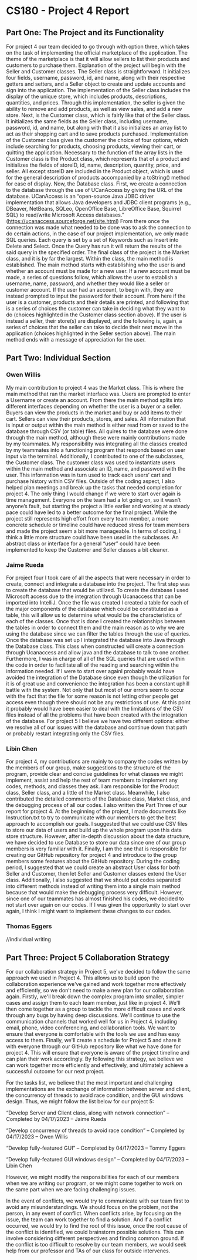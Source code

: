 # CS180 - Project 4 Report

## Part One: The Project and its Functionality
For project 4 our team decided to go through with option three, which takes on the task of implementing the official marketplace of the application. The theme of the marketplace is that it will allow sellers to list their products and customers to purchase them. Explanation of the project will begin with the Seller and Customer classes. 
The Seller class is straightforward. It initializes four fields, username, password, id, and name, along with their respective getters and setters, and a Seller object to create and update accounts and sign into the application. The implementation of the Seller class includes the display of the unique store, which includes products, descriptions, quantities, and prices. Through this implementation, the seller is given the ability to remove and add products, as well as view sales, and add a new store. 
Next, is the Customer class, which is fairly like that of the Seller class. It initializes the same fields as the Seller class, including username, password, id, and name, but along with that it also initializes an array list to act as their shopping cart and to save products purchased. Implementation of the Customer class gives the customer the choice of four options, which include searching for products, choosing products, viewing their cart, or quitting the application. Necessary to the function of the array lists in the Customer class is the Product class, which represents that of a product and initializes the fields of storeID, id, name, description, quantity, price, and seller. All except storeID are included in the Product object, which is used for the general description of products accompanied by a toString() method for ease of display.
Now, the Database class. First, we create a connection to the database through the use of UCanAccess by giving the URL of the database. UCanAccess is an “open-source Java JDBC driver implementation that allows Java developers and JDBC client programs (e.g., DBeaver, NetBeans, SQLeo, OpenOffice Base, LibreOffice Base, Squirrel SQL) to read/write Microsoft Access databases.” (https://ucanaccess.sourceforge.net/site.html) From there once the connection was made what needed to be done was to ask the connection to do certain actions, in the case of our project implementation, we only made SQL queries. Each query is set by a set of Keywords such as Insert into Delete and Select. Once the Query has run it will return the results of the said query in the specified order.
	The final class of the project is the Market class, and it is by far the largest. Within the class, the main method is established. The main method starts with establishing who the user is and whether an account must be made for a new user. If a new account must be made, a series of questions follow, which allows the user to establish a username, name, password, and whether they would like a seller or customer account. If the user had an account, to begin with, they are instead prompted to input the password for their account. From here if the user is a customer, products and their details are printed, and following that is a series of choices the customer can take in deciding what they want to do (choices highlighted in the Customer class section above). If the user is instead a seller, their store(s) are displayed, and the following is, again, a series of choices that the seller can take to decide their next move in the application (choices highlighted in the Seller section above). The main method ends with a message of appreciation for the user.


## Part Two: Individual Section

### Owen Willis
My main contribution to project 4 was the Market class.  This is where the main method that ran the market interface was.  Users are prompted to enter a Username or create an account.  From there the main method splits into different interfaces depending on whether the user is a buyer or a seller.  Buyers can view the products in the market and buy or add items to their cart.  Sellers can view their products, stores, and sales.   All information that is input or output within the main method is either read from or saved to the database through CSV (or table) files.  All quires to the database were done through the main method, although these were mainly contributions made by my teammates.  My responsibility was integrating all the classes created by my teammates into a functioning program that responds based on user input via the terminal.  Additionally, I contributed to one of the subclasses, the Customer class.  The customer class was used to instantiate users within the main method and associate an ID, name, and password with the user.  This information was in turn used to track each users’ cart and purchase history within CSV files.    Outside of the coding aspect, I also helped plan meetings and break up the tasks that needed completion for project 4.
The only thing I would change if we were to start over again is time management.  Everyone on the team had a lot going on, so it wasn’t anyone’s fault, but starting the project a little earlier and working at a steady pace could have led to a better outcome for the final project.  While the project still represents high effort from every team member, a more concrete schedule or timeline could have reduced stress for team members and made the project seem a bit more manageable.  In terms of coding, I think a little more structure could have been used in the subclasses.  An abstract class or interface for a general “user” could have been implemented to keep the Customer and Seller classes a bit cleaner.




### Jaime Rueda
For project four I took care of all the aspects that were necessary in order to create, connect and integrate a database into the project. The first step was to create the database that would be utilized. To create the database I used Microsoft access due to the integration through Ucanaccess that can be imported into IntelliJ. Once the file was created I created a table for each of the major components of the database which could be constituted as a table, this will allow us to determine what would be the characteristics of each of the classes. Once that is done I created the relationships between the tables in order to connect them and the main reason as to why we are using the database since we can filter the tables through the use of queries. Once the database was set up I integrated the database into Java through the Database class. This class when constructed will create a connection through Ucanaccess and allow java and the database to talk to one another. Furthermore, I was in charge of all of the SQL queries that are used within the code in order to facilitate all of the reading and searching within the information needed.
If I were to start over againI probably would have avoided the integration of the Database since even though the utilization for it is of great use and convenience the integration has been a constant uphill battle with the system. Not only that but most of our errors seem to occur with the fact that the file for some reason is not letting other people get access even though there should not be any restrictions of use. At this point it probably would have been easier to deal with the limitations of the CSV files instead of all the problems that have been created with the integration of the database. For project 5 I believe we have two different options: either we resolve all of our issues with the database and continue down that path or probably restart integrating only the CSV files.


### Libin Chen
For project 4, my contributions are mainly to company the codes written by the members of our group, make suggestions to the structure of the program, provide clear and concise guidelines for what classes we might implement, assist and help the rest of team members to implement any codes, methods, and classes they ask. I am responsible for the Product class, Seller class, and a little of the Market class. Meanwhile, I also contributed the detailed comments of the Database class, Market class, and the debugging process of all our codes. I also written the Part Three of our report for project 4. At the beginning of the project, I made documents like Instruction.txt to try to communicate with our members to get the best approach to accomplish our goals. I suggested that we could use CSV files to store our data of users and build up the whole program upon this data store structure. However, after in-depth discussion about the data structure, we have decided to use Database to store our data since one of our group members is very familiar with it. Finally, I am the one that is responsible for creating our GitHub repository for project 4 and introduce to the group members some features about the GitHub repository.
During the coding period, I suggested that we could create an abstract User class for both Seller and Customer, then let Seller and Customer classes extend the User class. Additionally, I also suggested that we should put codes separated into different methods instead of writing them into a single main method because that would make the debugging process very difficult. However, since one of our teammates has almost finished his codes, we decided to not start over again on our codes. If I was given the opportunity to start over again, I think I might want to implement these changes to our codes.


### Thomas Eggers
//individual writing


## Part Three: Project 5 Collaboration Strategy
For our collaboration strategy in Project 5, we've decided to follow the same approach we used in Project 4. This allows us to build upon the collaboration experience we've gained and work together more effectively and efficiently, so we don’t need to make a new plan for our collaboration again.
Firstly, we'll break down the complex program into smaller, simpler cases and assign them to each team member, just like in project 4. We'll then come together as a group to tackle the more difficult cases and work through any bugs by having deep discussions. We'll continue to use the communication channels that worked well for us in Project 4, including email, phone, video conferencing, and collaboration tools. We want to ensure that everyone is comfortable with the tools we use and has easy access to them.
Finally, we'll create a schedule for Project 5 and share it with everyone through our GitHub repository like what we have done for project 4. This will ensure that everyone is aware of the project timeline and can plan their work accordingly. By following this strategy, we believe we can work together more efficiently and effectively, and ultimately achieve a successful outcome for our next project.

For the tasks list, we believe that the most important and challenging implementations are the exchange of information between server and client, the concurrency of threads to avoid race condition, and the GUI windows design. Thus, we might follow the list below for our project 5:

“Develop Server and Client class, along with network connection” – Completed by   04/17/2023 – Jaime Rueda

“Develop concurrency of threads to avoid race condition” – Completed by 04/17/2023 – Owen Willis

“Develop fully-featured GUI” – Completed by 04/17/2023 – Tommy Eggers

“Develop fully-featured GUI windows design” – Completed by 04/17/2023 – Libin Chen

However, we might modify the responsibilities for each of our members when we are writing our program, or we might come together to work on the same part when we are facing challenging issues.

In the event of conflicts, we would try to communicate with our team first to avoid any misunderstandings. We should focus on the problem, not the person, in any event of conflict. When conflicts arise, by focusing on the issue, the team can work together to find a solution. And if a conflict occurred, we would try to find the root of this issue, once the root cause of the conflict is identified, we could brainstorm possible solutions. This can involve considering different perspectives and finding common ground. If the conflict is too difficult to resolve by our team members, we would seek help from our professor and TAs of our class for outside intervenes.






